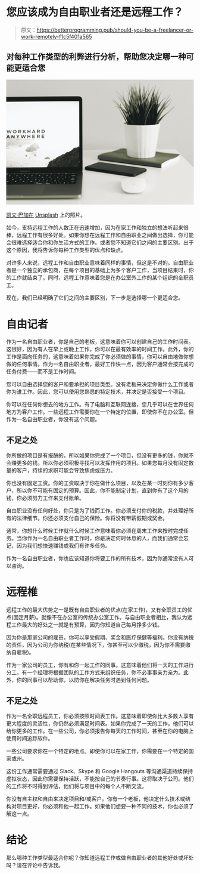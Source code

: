 # 您应该成为自由职业者还是远程工作？

> 原文：<https://betterprogramming.pub/should-you-be-a-freelancer-or-work-remotely-f1c5f401a565>

## 对每种工作类型的利弊进行分析，帮助您决定哪一种可能更适合您

![](img/8c7da670c7d5943d40b17caad447aee0.png)

[凯文·巴加在](https://unsplash.com/@kevnbhagat?utm_source=medium&utm_medium=referral) [Unsplash](https://unsplash.com?utm_source=medium&utm_medium=referral) 上的照片。

如今，支持远程工作的人数正在迅速增加，因为在家工作和独立的想法听起来很棒，远程工作有很多好处。如果你想在远程工作和自由职业之间做出选择，你可能会很难选择适合你和你生活方式的工作。或者您不知道它们之间的主要区别。出于这个原因，我将告诉你每种工作类型的优点和缺点。

对许多人来说，远程工作和自由职业意味着同样的事情，但这是不对的。自由职业者是一个独立的承包商，在每个项目的基础上为多个客户工作，当项目结束时，你的工作就结束了。同时，远程工作意味着您是在办公室外工作的某个组织的全职员工。

现在，我们已经明确了它们之间的主要区别，下一步是选择哪一个更适合您。

# 自由记者

作为一名自由职业者，你是自己的老板，这意味着你可以创建自己的工作时间表。这很好，因为有人在早上或晚上工作，你可以在最有效率的时间工作。此外，你的工作是面向任务的，这意味着如果你完成了你必须做的事情，你可以自由地做你想做的任何事情。作为一名自由职业者，最好工作快一点，因为客户通常会按完成的任务付费——而不是工作时间。

您可以自由选择您的客户和要承担的项目类型。没有老板来决定你做什么工作或者你为谁工作。因此，您可以使用您熟悉的特定技术，并决定是否接受一个项目。

你可以在任何你想去的地方工作。有了电脑和互联网连接，您几乎可以在世界任何地方为客户工作。一些远程工作需要你在一个特定的位置，即使你不在办公室。但作为一名自由职业者，你没有这个问题。

## 不足之处

你所做的项目是有报酬的，所以如果你完成了一个项目，但没有更多的钱，你就不会赚更多的钱。所以你必须积极寻找可以发挥作用的项目。如果您每月没有固定数量的客户，持续的求职可能会导致焦虑或压力。

你也没有固定工资。你的工资取决于你在做什么项目，以及在某一时刻你有多少客户，所以你不可能有固定的预算。因此，你不能制定计划，直到你有了这个月的钱，你必须努力工作来支付账单。

自由职业没有任何好处，你只是为了钱而工作。你必须支付你的税款，并处理好所有的法律细节。你还必须支付自己的保险。你将没有带薪假期或奖金。

通常，你想什么时候工作就什么时候工作意味着你必须在周末工作来按时完成任务。当你作为一名自由职业者工作时，你是决定何时休息的人，而我们通常会忘记，因为我们想快速赚钱或我们有许多任务。

作为一名自由职业者，你也应该知道你将要工作的所有技术，因为你通常没有人可以咨询。

# 远程椎

远程工作的最大优势之一是既有自由职业者的优点(在家工作)，又有全职员工的优点(固定月薪)。就像不在办公室的传统办公室工作。与自由职业者相比，我认为远程工作最大的好处之一就是有预算，因为你知道自己每月挣多少钱。

因为你是那家公司的雇员，你可以享受假期、奖金和医疗保健等福利。你没有纳税的责任，因为公司为你纳税(在某些情况下，你甚至可以少缴税，因为你不需要缴纳自雇税)。

作为一家公司的员工，你有和你一起工作的同事。这意味着他们将一天的工作进行分工，有一个经理将根据团队的工作方式来组织任务，你不必事事亲力亲为。此外，你的同事可以帮助你，以防你在解决任务时遇到任何问题。

## 不足之处

作为一名全职远程员工，你必须按照时间表工作。这意味着即使你比大多数人享有更大程度的灵活性，你仍然必须满足时间表。如果你完成了一天的工作，他们可以给你更多的工作。在一些公司，你必须报告你每天的工作时间，甚至在你的电脑上使用时间追踪软件。

一些公司要求你在一个特定的地点。即使你可以在家工作，你需要在一个特定的国家或州。

这份工作通常需要通过 Slack、Skype 和 Google Hangouts 等沟通渠道持续保持虚拟状态，因此你需要保持活跃，不能按自己的节奏行事。这将取决于公司。他们的工作将不时得到评估，他们将与项目中的每个人不断交流。

你没有自主权和自由来决定项目和/或客户。你有一个老板，他决定什么技术或结构对项目更好，你必须和他一起工作。如果他们想要一种不同的技术，你也必须了解这一点。

# 结论

那么哪种工作类型最适合你呢？你知道远程工作或做自由职业者的其他好处或坏处吗？请在评论中告诉我。